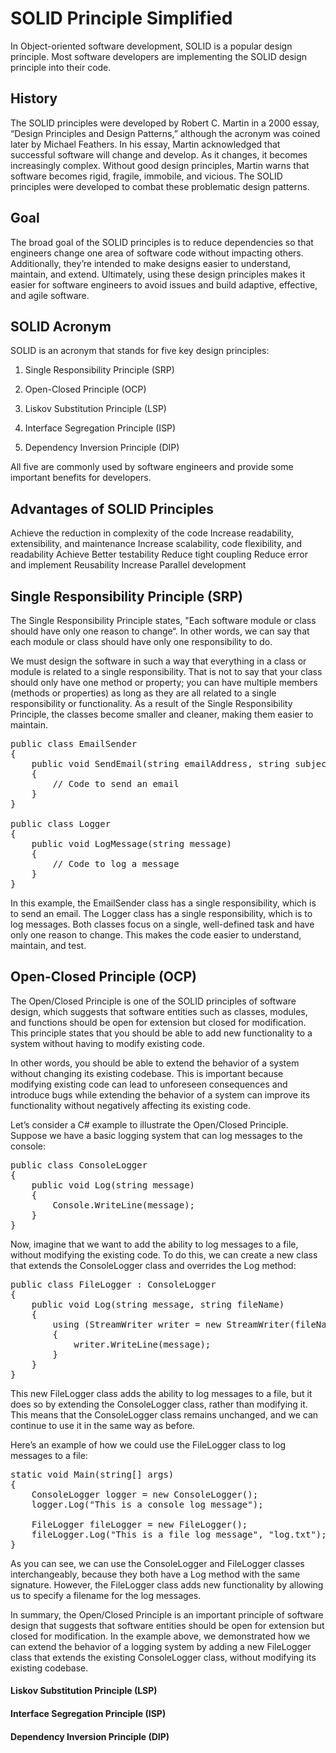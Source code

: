 # SOLID Principle Simplified
In Object-oriented software development, SOLID is a popular design principle. Most software developers are implementing the SOLID design principle into their code.
## History
The SOLID principles were developed by Robert C. Martin in a 2000 essay, “Design Principles and Design Patterns,” although the acronym was coined later by Michael Feathers. In his essay, Martin acknowledged that successful software will change and develop. As it changes, it becomes increasingly complex. Without good design principles, Martin warns that software becomes rigid, fragile, immobile, and vicious. The SOLID principles were developed to combat these problematic design patterns.
## Goal
The broad goal of the SOLID principles is to reduce dependencies so that engineers change one area of software code without impacting others. Additionally, they’re intended to make designs easier to understand, maintain, and extend. Ultimately, using these design principles makes it easier for software engineers to avoid issues and build adaptive, effective, and agile software.
## SOLID Acronym
SOLID is an acronym that stands for five key design principles:

1. Single Responsibility Principle (SRP)

2. Open-Closed Principle (OCP)

3. Liskov Substitution Principle (LSP)

4. Interface Segregation Principle (ISP)

5. Dependency Inversion Principle (DIP)

All five are commonly used by software engineers and provide some important benefits for developers.
## Advantages of SOLID Principles
Achieve the reduction in complexity of the code
Increase readability, extensibility, and maintenance
Increase scalability, code flexibility, and readability
Achieve Better testability
Reduce tight coupling
Reduce error and implement Reusability
Increase Parallel development
## Single Responsibility Principle (SRP)
The Single Responsibility Principle states, "Each software module or class should have only one reason to change“. In other words, we can say that each module or class should have only one responsibility to do.

We must design the software in such a way that everything in a class or module is related to a single responsibility. That is not to say that your class should only have one method or property; you can have multiple members (methods or properties) as long as they are all related to a single responsibility or functionality. As a result of the Single Responsibility Principle, the classes become smaller and cleaner, making them easier to maintain.

<pre>public class EmailSender
{
    public void SendEmail(string emailAddress, string subject, string message)
    {
        // Code to send an email
    }
}

public class Logger
{
    public void LogMessage(string message)
    {
        // Code to log a message
    }
}</pre>

In this example, the EmailSender class has a single responsibility, which is to send an email. The Logger class has a single responsibility, which is to log messages. Both classes focus on a single, well-defined task and have only one reason to change. This makes the code easier to understand, maintain, and test.
## Open-Closed Principle (OCP)
The Open/Closed Principle is one of the SOLID principles of software design, which suggests that software entities such as classes, modules, and functions should be open for extension but closed for modification. This principle states that you should be able to add new functionality to a system without having to modify existing code.

In other words, you should be able to extend the behavior of a system without changing its existing codebase. This is important because modifying existing code can lead to unforeseen consequences and introduce bugs while extending the behavior of a system can improve its functionality without negatively affecting its existing code.

Let’s consider a C# example to illustrate the Open/Closed Principle. Suppose we have a basic logging system that can log messages to the console:

<pre>public class ConsoleLogger
{
    public void Log(string message)
    {
        Console.WriteLine(message);
    }
}</pre>
Now, imagine that we want to add the ability to log messages to a file, without modifying the existing code. To do this, we can create a new class that extends the ConsoleLogger class and overrides the Log method:
<pre>public class FileLogger : ConsoleLogger
{
    public void Log(string message, string fileName)
    {
        using (StreamWriter writer = new StreamWriter(fileName, true))
        {
            writer.WriteLine(message);
        }
    }
}</pre>
This new FileLogger class adds the ability to log messages to a file, but it does so by extending the ConsoleLogger class, rather than modifying it. This means that the ConsoleLogger class remains unchanged, and we can continue to use it in the same way as before.

Here’s an example of how we could use the FileLogger class to log messages to a file:
<pre>static void Main(string[] args)
{
    ConsoleLogger logger = new ConsoleLogger();
    logger.Log("This is a console log message");

    FileLogger fileLogger = new FileLogger();
    fileLogger.Log("This is a file log message", "log.txt");
}</pre>
As you can see, we can use the ConsoleLogger and FileLogger classes interchangeably, because they both have a Log method with the same signature. However, the FileLogger class adds new functionality by allowing us to specify a filename for the log messages.

In summary, the Open/Closed Principle is an important principle of software design that suggests that software entities should be open for extension but closed for modification. In the example above, we demonstrated how we can extend the behavior of a logging system by adding a new FileLogger class that extends the existing ConsoleLogger class, without modifying its existing codebase.
#### Liskov Substitution Principle (LSP)

#### Interface Segregation Principle (ISP)

#### Dependency Inversion Principle (DIP)

